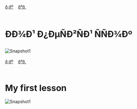 <span id="ru"><a href='#ru'>ð·ðº</a> &nbsp;&nbsp;&nbsp;<a href='#en'>ðºð¸</a> &nbsp;&nbsp;&nbsp;</span><br><br>
# ÐÐ¾Ð¹ Ð¿ÐµÑÐ²ÑÐ¹ ÑÑÐ¾Ðº

![Snapshot1](https://github.com/wolskp/first/assets/151939621/cdf24fa5-a32e-47a0-a309-5eeb8223d1c9)<br><br>
<span id="en"><a href='#ru'>ð·ðº</a> &nbsp;&nbsp;&nbsp;<a href='#en'>ðºð¸</a> &nbsp;&nbsp;&nbsp;</span><br><br>
# My first lesson
![Snapshot1](https://github.com/wolskp/first/assets/151939621/cdf24fa5-a32e-47a0-a309-5eeb8223d1c9)<br><br>
